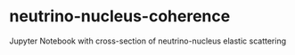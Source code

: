 # neutrino-nucleus-coherence
Jupyter Notebook with cross-section of neutrino-nucleus elastic scattering
